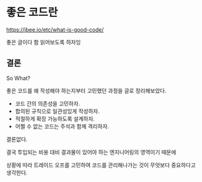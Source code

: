 # 좋은 코드란

https://jbee.io/etc/what-is-good-code/

좋은 글이다 함 읽어보도록 하자잉

## 결론

So What?

좋은 코드를 왜 작성해야 하는지부터 고민했던 과정을 글로 정리해보았다.

- 코드 간의 의존성을 고민하자.
- 합의된 규칙으로 일관성있게 작성하자.
- 적절하게 확장 가능하도록 설계하자.
- 어쩔 수 없는 코드는 주석과 함께 격리하자.

결론없다.

결국 투입되는 비용 대비 결과물이 있어야 하는 엔지니어링의 영역이기 때문에

상황에 따라 트레이드 오프를 고민하여 코드를 관리해나가는 것이 무엇보다 중요하다고 생각한다.
